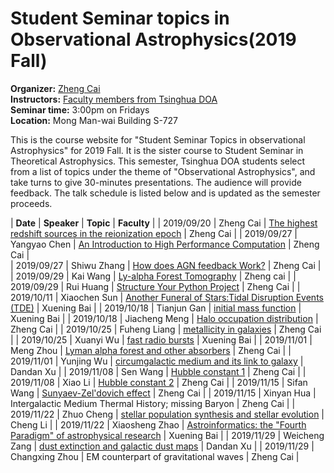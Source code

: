 # Student Seminar topics in Observational Astrophysics(2019 Fall)  
**Organizer:** [Zheng Cai](http://sancerre.as.arizona.edu/~caiz/Home/Welcome.html)  
**Instructors:** [Faculty members from Tsinghua DOA](http://astro.tsinghua.edu.cn/index.php/people-faculty)  
**Seminar time:** 3:00pm on Fridays  
**Location:** Mong Man-wai Building S-727  

This is the course website for "Student Seminar Topics in observational Astrophysics" for 2019 Fall. It is the sister course to Student Seminar in Theoretical Astrophysics. This semester, Tsinghua DOA students select from a list of topics under the theme of "Observational Astrophysics", and take turns to give 30-minutes presentations. The audience will provide feedback. The talk schedule is listed below and is updated as the semester proceeds.  

| **Date** | **Speaker** | **Topic** | **Faculty** |
| 2019/09/20 | Zheng Cai | [The highest redshift sources in the reionization epoch](https://github.com/TsinghuaHighzTeam/TsinghuaHighzTeam.github.io/raw/master/_includes/StudentSeminarSlices/ZhengCai.pdf) | Zheng Cai  |
| 2019/09/27 | Yangyao Chen | [An Introduction to High Performance Computation](https://github.com/TsinghuaHighzTeam/TsinghuaHighzTeam.github.io/raw/master/_includes/StudentSeminarSlices/YangyaoChen.pptx) | Zheng Cai  |  
| 2019/09/27 | Shiwu Zhang | [How does AGN feedback Work?](https://github.com/TsinghuaHighzTeam/TsinghuaHighzTeam.github.io/raw/master/_includes/StudentSeminarSlices/ShiwuZhang.pptx) | Zheng Cai  |
| 2019/09/29 | Kai Wang | [Ly-alpha Forest Tomography](https://github.com/TsinghuaHighzTeam/TsinghuaHighzTeam.github.io/raw/master/_includes/StudentSeminarSlices/KaiWang.key) | Zheng cai  |
| 2019/09/29 | Rui Huang | [Structure Your Python Project](https://github.com/TsinghuaHighzTeam/TsinghuaHighzTeam.github.io/raw/master/_includes/StudentSeminarSlices/RuiHuang.html) | Zheng Cai  |
| 2019/10/11 | Xiaochen Sun | [Another Funeral of Stars:Tidal Disruption Events (TDE)](https://github.com/TsinghuaHighzTeam/TsinghuaHighzTeam.github.io/raw/master/_includes/StudentSeminarSlices/XiaochenSun.pdf) | Xuening Bai  |
| 2019/10/18 | Tianjun Gan | [initial mass function](https://github.com/TsinghuaHighzTeam/TsinghuaHighzTeam.github.io/raw/master/_includes/StudentSeminarSlices/TianjunGan.pptx) | Xuening Bai  |
| 2019/10/18 | Jiacheng Meng | [Halo occupation distribution](https://github.com/TsinghuaHighzTeam/TsinghuaHighzTeam.github.io/raw/master/_includes/StudentSeminarSlices/JiachengMeng.key) | Zheng Cai  |
| 2019/10/25 | Fuheng Liang | [metallicity in galaxies](https://github.com/TsinghuaHighzTeam/TsinghuaHighzTeam.github.io/raw/master/_includes/StudentSeminarSlices/FuhengLiang.pptx) | Zheng Cai  |
| 2019/10/25 | Xuanyi Wu | [fast radio bursts](https://github.com/TsinghuaHighzTeam/TsinghuaHighzTeam.github.io/raw/master/_includes/StudentSeminarSlices/XuanyiWu.pptx) | Xuening Bai  |
| 2019/11/01 | Meng Zhou | [Lyman alpha forest and other absorbers](https://github.com/TsinghuaHighzTeam/TsinghuaHighzTeam.github.io/raw/master/_includes/StudentSeminarSlices/MengZhou.pptx) | Zheng Cai  |
| 2019/11/01 | Yunjing Wu | [circumgalactic medium and its link to galaxy](https://github.com/TsinghuaHighzTeam/TsinghuaHighzTeam.github.io/raw/master/_includes/StudentSeminarSlices/YunjingWu.pptx) | Dandan Xu  |
| 2019/11/08 | Sen Wang | [Hubble constant 1](https://github.com/TsinghuaHighzTeam/TsinghuaHighzTeam.github.io/raw/master/_includes/StudentSeminarSlices/SenWang.pptx) | Zheng Cai  |
| 2019/11/08 | Xiao Li | [Hubble constant 2](https://github.com/TsinghuaHighzTeam/TsinghuaHighzTeam.github.io/raw/master/_includes/StudentSeminarSlices/XiaoLi.pptx) | Zheng Cai  |
| 2019/11/15 | Sifan Wang | [Sunyaev-Zel'dovich effect](https://github.com/TsinghuaHighzTeam/TsinghuaHighzTeam.github.io/raw/master/_includes/StudentSeminarSlices/SifanWang.pptx) | Zheng Cai  |
| 2019/11/15 | Xinyan Hua | Intergalactic Medium Thermal History; missing Baryon | Zheng Cai  |
| 2019/11/22 | Zhuo Cheng | [stellar population synthesis and stellar evolution](https://github.com/TsinghuaHighzTeam/TsinghuaHighzTeam.github.io/raw/master/_includes/StudentSeminarSlices/ZhuoCheng.pptx) | Cheng Li  |
| 2019/11/22 | Xiaosheng Zhao | [Astroinformatics: the "Fourth Paradigm" of astrophysical research](https://github.com/TsinghuaHighzTeam/TsinghuaHighzTeam.github.io/raw/master/_includes/StudentSeminarSlices/XiaoshengZhao.pdf) | Xuening Bai  |
| 2019/11/29 | Weicheng Zang | [dust extinction and galactic dust maps](https://github.com/TsinghuaHighzTeam/TsinghuaHighzTeam.github.io/raw/master/_includes/StudentSeminarSlices/WeichengZang.key) | Dandan Xu  |
| 2019/11/29 | Changxing Zhou | EM counterpart of gravitational waves | Zheng Cai  |

